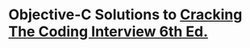 # Objective-C Solutions to [Cracking The Coding Interview 6th Ed.](http://www.crackingthecodinginterview.com/)
